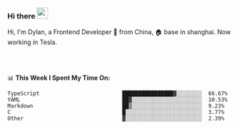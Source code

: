 ### Hi there <img src="https://media.giphy.com/media/hvRJCLFzcasrR4ia7z/giphy.gif" width="25px">

<!-- ![visitors](https://visitor-badge.glitch.me/badge?page_id=dislfyer.dislfyer) -->

Hi, I'm Dylan, a Frontend Developer 🚀 from China, 🏠 base in shanghai. Now working in Tesla.

<br/>
<br/>

📊 **This Week I Spent My Time On:**


<!--START_SECTION:waka-->

```text
TypeScript                          ████████████████▓░░░░░░░░  66.67%
YAML                                ██▓░░░░░░░░░░░░░░░░░░░░░░  10.53%
Markdown                            ██▒░░░░░░░░░░░░░░░░░░░░░░  9.23%
C                                   █░░░░░░░░░░░░░░░░░░░░░░░░  3.77%
Other                               ▓░░░░░░░░░░░░░░░░░░░░░░░░  2.39%
```

<!--END_SECTION:waka-->

<!--
**About Me:**
 -->
